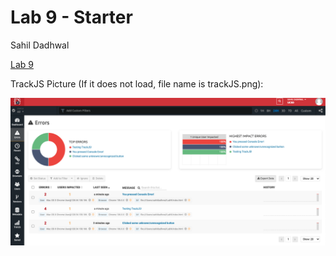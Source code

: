 # Lab 9 - Starter

Sahil Dadhwal

[Lab 9](https://sahildadhwal.github.io/Lab9/)

TrackJS Picture (If it does not load, file name is trackJS.png):

![image](./trackJS.png)
